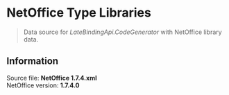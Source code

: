 # NetOffice Type Libraries

> Data source for _LateBindingApi.CodeGenerator_ with NetOffice library data.


## Information

Source file: **NetOffice 1.7.4.xml**  
NetOffice version: **1.7.4.0**

